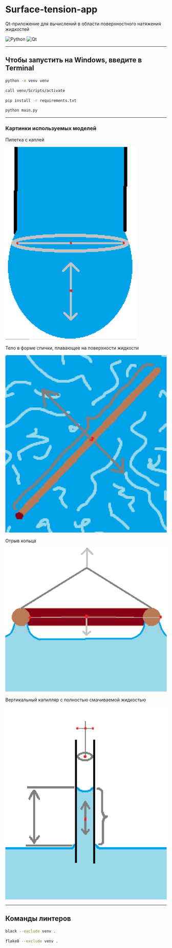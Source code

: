 # Surface-tension-app

Qt-приложение для вычислений в области поверхностного натяжения жидкостей

![Python](https://img.shields.io/badge/python-3670A0?style=for-the-badge&logo=python&logoColor=ffdd54)
![Qt](https://img.shields.io/badge/Qt-%23217346.svg?style=for-the-badge&logo=Qt&logoColor=white)

***

## Чтобы запустить на Windows, введите в Terminal

```bash
python -m venv venv
```

```bash
call venv/Scripts/activate
```

```bash
pip install -r requirements.txt
```

```bash
python main.py
```

***

### Картинки используемых моделей

Пипетка с каплей

![Пипетка](images/пипетка.jpg)

Тело в форме спички, плавающее на поверхности жидкости

![Спичка](images/спичка.jpg)

Отрыв кольца

![Кольцо](images/кольцо.jpg)

Вертикальный капилляр с полностью смачиваемой жидкостью

![Капилляр](images/капилляр.jpg)

***

## Команды линтеров

```bash
black --exclude venv .
```

```bash
flake8 --exclude venv .
```
